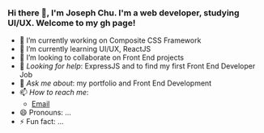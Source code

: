 ### Hi there 👋, I'm Joseph Chu. I'm a web developer, studying UI/UX. Welcome to my gh page!<br />

<!--
**JoeChuCodes/JoeChuCodes** is a ✨ _special_ ✨ repository because its `README.md` (this file) appears on your GitHub profile.

Here are some ideas to get you started:
-->
- 🔭 I’m currently working on Composite CSS Framework
- 🌱 I’m currently learning UI/UX, ReactJS
- 👯 I’m looking to collaborate on Front End projects
- 🤔 *Looking for help*: ExpressJS and to find my first Front End Developer Job
- 💬 *Ask me about*: my portfolio and Front End Development
- 📫 *How to reach me*:
&nbsp;&nbsp;&nbsp;&nbsp;&nbsp;&nbsp;  
    - [Email](jchucodes@gmail.com) 
- 😄 Pronouns: ...
- ⚡ Fun fact: ...

